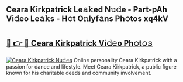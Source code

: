 ## Ceara Kirkpatrick Le𝚊𝚔ed N𝚞𝚍e - Part-pAh Vi𝚍eo Le𝚊𝚔s - H𝚘t O𝚗lyf𝚊ns Ph𝚘tos xq4kV

# <h2><a href="http://hf5jrw.feru.top/?c=Ceara+Kirkpatrick">🔗 👉 🔴 Ceara Kirkpatrick Vi𝚍𝚎o Ph𝚘t𝚘𝚜</a></h2>

[![Ceara Kirkpatrick Nu𝚍𝚎s](https://i.imgur.com/0TWrTi3.gif)](http://hf5jrw.feru.top/?c=Ceara+Kirkpatrick)
Online personality Ceara Kirkpatrick with a passion for dance and lifestyle. Meet Ceara Kirkpatrick, a public figure known for his charitable deeds and community involvement. 
